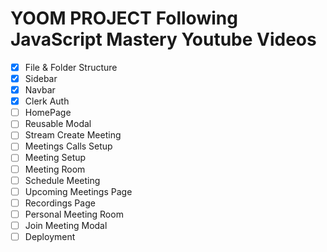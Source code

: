 # YOOM PROJECT Following JavaScript Mastery Youtube Videos

- [X] File & Folder Structure
- [X] Sidebar
- [X] Navbar
- [X] Clerk Auth
- [ ] HomePage
- [ ] Reusable Modal
- [ ] Stream Create Meeting
- [ ] Meetings Calls Setup
- [ ] Meeting Setup
- [ ] Meeting Room
- [ ] Schedule Meeting
- [ ] Upcoming Meetings Page
- [ ] Recordings Page
- [ ] Personal Meeting Room
- [ ] Join Meeting Modal
- [ ] Deployment